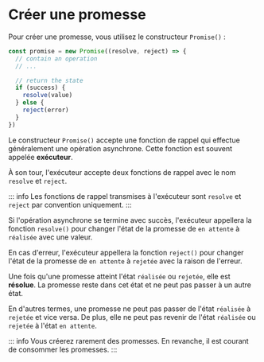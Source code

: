 # Créer une promesse

Pour créer une promesse, vous utilisez le constructeur `Promise()` :

```js
const promise = new Promise((resolve, reject) => {
  // contain an operation
  // ...

  // return the state
  if (success) {
    resolve(value)
  } else {
    reject(error)
  }
})
```

Le constructeur `Promise()` accepte une fonction de rappel qui effectue généralement une opération asynchrone. Cette fonction est souvent appelée **exécuteur**.

À son tour, l'exécuteur accepte deux fonctions de rappel avec le nom `resolve` et `reject`.

::: info
Les fonctions de rappel transmises à l'exécuteur sont `resolve` et `reject` par convention uniquement.
:::

Si l'opération asynchrone se termine avec succès, l'exécuteur appellera la fonction `resolve()` pour changer l'état de la promesse de `en attente` à `réalisée` avec une valeur.

En cas d'erreur, l'exécuteur appellera la fonction `reject()` pour changer l'état de la promesse de `en attente` à `rejetée` avec la raison de l'erreur.

Une fois qu'une promesse atteint l'état `réalisée` ou `rejetée`, elle est **résolue**. La promesse reste dans cet état et ne peut pas passer à un autre état.

En d'autres termes, une promesse ne peut pas passer de l'état `réalisée` à `rejetée` et vice versa. De plus, elle ne peut pas revenir de l'état `réalisée` ou `rejetée` à l'état `en attente`.

::: info
Vous créerez rarement des promesses. En revanche, il est courant de consommer les promesses.
:::

